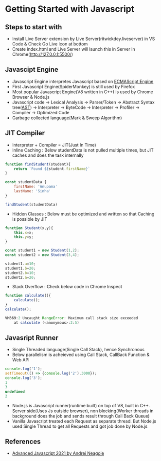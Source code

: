 # Getting Started with Javascript

## Steps to start with
* Install Live Server extension by Live Server(ritwickdey.liveserver) in VS Code & Check Go Live Icon at bottom
* Create index.html and Live Server will launch this in Server in Chrome(http://127.0.0.1:5500/)

## Javascipt Engine
* Javascript Engine interpretes Javascript based on [ECMAScript Engine](https://en.wikipedia.org/wiki/List_of_ECMAScript_engines)
* First Javascript Engine(SpiderMonkey) is still used by Firefox
* Most popular Javascript Engine(V8 written in C++) is used by Chrome Browser & Node.js
* Javascript code -> Lexical Analysis -> Parser/Token -> Abstract Syntax tree([AST](https://astexplorer.net/))
                            ->    Interpreter -> ByteCode
                            ->    Interpreter ->  Profiler -> Compiler -> Optimized Code
* Garbage collected language(Mark & Sweep Algorithm)

## JIT Compiler
* Interpreter + Compiler = JIT(Just In Time)
* Inline Caching : Below studentData is not pulled multiple times, but JIT caches and does the task internally

```javascript
function findStudent(student){
    return `Found ${student.firstName}`
}

const studentData {
    firstName: 'Anupama'
    lastName: 'Sinha'
}

findStudent(studentData)
```

* Hidden Classes : Below must be optimized and written so that Caching is possible by JIT

```javascript
function Student(x,y){
    this.x=x;
    this.y=y;
}

const student1 = new Student(1,2);
const student2 = new Student(3,4);

student1.a=10;
student1.b=20;
student2.b=10;
student2.a=20;
```

* Stack Overflow : Check below code in Chrome Inspect

```javascript
function calculate(){
    calculate();
}
calculate();

VM369:2 Uncaught RangeError: Maximum call stack size exceeded
    at calculate (<anonymous>:2:5)
```

## Javasript Runner
* Single Threaded language(Single Call Stack), hence Synchronous
* Below parallelism is acheieved using Call Stack, CallBack Function & Web API

```javascript
console.log('1');
setTimeout(() => {console.log('2'),3000});
console.log('3');
1
3
undefined
2
```
* Node.js is Javascript runner(runtime built) on top of V8, built in C++. Server side(Uses Js outside browser), non blocking(Worker threads in background does the job and sends result through Call Back Queue)
* Vanilla Javascript treated each Request as separate thread. But Node.js used Single Thread to get all Requests and got job done by Node.js

## References
* [Advanced Javascript 2021 by Andrei Neagoie](https://www.udemy.com/course/advanced-javascript-concepts/)
